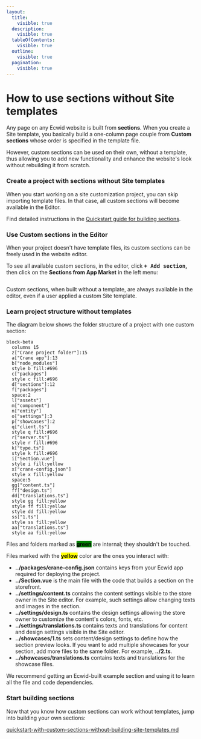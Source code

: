 ```yaml
---
layout:
  title:
    visible: true
  description:
    visible: true
  tableOfContents:
    visible: true
  outline:
    visible: true
  pagination:
    visible: true
---
```


# How to use sections without Site templates

Any page on any Ecwid website is built from **sections**. When you create a Site template, you basically build a one-column page couple from **Custom sections** whose order is specified in the template file. &#x20;

However, custom sections can be used on their own, without a template, thus allowing you to add new functionality and enhance the website's look without rebuilding it from scratch.&#x20;

### Create a project with sections without Site templates&#x20;

When you start working on a site customization project, you can skip importing template files. In that case, all custom sections will become available in the Editor.

Find detailed instructions in the [Quickstart guide for building sections](quickstart-with-custom-sections-without-building-site-templates.md).

### Use Custom sections in the Editor

When your project doesn't have template files, its custom sections can be freely used in the website editor.

To see all available custom sections, in the editor, click <kbd>**+ Add section**</kbd>**,** then click on the **Sections from App Market** in the left menu:

<figure><img src="../.gitbook/assets/custom_sections_editor.png" alt=""><figcaption></figcaption></figure>

Custom sections, when built without a template, are always available in the editor, even if a user applied a custom Site template.

### Learn project structure without templates

The diagram below shows the folder structure of a project with one custom section:

```mermaid fullWidth="true"
block-beta
  columns 15
  z["Crane project folder"]:15
  a["Crane app"]:13
  b["node_modules"]
  style b fill:#696
  c["packages"]
  style c fill:#696
  d["sections"]:12
  f["packages"]
  space:2
  l["assets"]
  m["component"]
  n["entity"]
  o["settings"]:3
  p["showcases"]:2
  q["client.ts"]
  style q fill:#696
  r["server.ts"]
  style r fill:#696
  k["type.ts"]
  style k fill:#696
  i["Section.vue"]
  style i fill:yellow
  x["crane-config.json"]
  style x fill:yellow
  space:5
  gg["content.ts"]
  ff["design.ts"]
  dd["translations.ts"]
  style gg fill:yellow
  style ff fill:yellow
  style dd fill:yellow
  ss["1.ts"]
  style ss fill:yellow
  aa["translations.ts"]
  style aa fill:yellow
```

Files and folders marked as <mark style="background-color:green;">**green**</mark> are internal; they shouldn't be touched.

Files marked with the <mark style="background-color:yellow;">**yellow**</mark> color are the ones you interact with:

* **../packages/crane-config.json** contains keys from your Ecwid app required for deploying the project.
* **../Section.vue** is the main file with the code that builds a section on the storefront.
* **../settings/content.ts** contains the content settings visible to the store owner in the Site editor. For example, such settings allow changing texts and images in the section.
* **../settings/design.ts** contains the design settings allowing the store owner to customize the content's colors, fonts, etc.
* **../settings/translations.ts** contains texts and translations for content and design settings visible in the Site editor.
* **../showcases/1.ts** sets content/design settings to define how the section preview looks. If you want to add multiple showcases for your section, add more files to the same folder. For example, **../2.ts**.
* **../showcases/translations.ts** contains texts and translations for the showcase files.

We recommend getting an Ecwid-built example section and using it to learn all the file and code dependencies.

### Start building sections

Now that you know how custom sections can work without templates, jump into building your own sections:

[quickstart-with-custom-sections-without-building-site-templates.md](quickstart-with-custom-sections-without-building-site-templates.md "mention")
